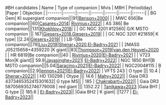 #BH candidates
| Name | Type of companion | Mvis | MBH | Period(day)  |Paper   |   Objection |
|-------|:-----:|:-----:|:-----:|:-----:|:-----:|:-----:|
| BG Gem| KI supergiant companion|||91|[Benson+2000](https://ui.adsabs.harvard.edu/abs/2000AJ....119..890B/abstract)| | 
| MWC 656|Be companion|||60|[Casares+2014](https://ui.adsabs.harvard.edu/abs/2014Natur.505..378C/abstract)| [Rivinius+2022](https://ui.adsabs.harvard.edu/abs/2022arXiv220812315R/abstract)|
| AS 386| Be companion|||131|[Khokhlov+2018](https://ui.adsabs.harvard.edu/abs/2018ApJ...856..158K/abstract)| |
| GC NGC 3201  \#12560| G/K MSTO companion ||| 167|[Giesers+2018](https://ui.adsabs.harvard.edu/abs/2018MNRAS.475L..15G/abstract),[Giesers+2019](https://ui.adsabs.harvard.edu/abs/2019A%26A...632A...3G/abstract)| |
| GC NGC 3201 \#21859| K type| ||2.24|[Giesers+2019](https://ui.adsabs.harvard.edu/abs/2019A%26A...632A...3G/abstract)| |
| LB-1|Be companion|||79|[Liu+2019](https://ui.adsabs.harvard.edu/abs/2019Natur.575..618L/abstract)|[Shenar+2020](https://ui.adsabs.harvard.edu/abs/2020A%26A...639L...6S/abstract),[El-Badry+2021](https://ui.adsabs.harvard.edu/abs/2021MNRAS.502.3436E/abstract) |
| 2MASS J05215658+4359220 |K giant|||83|[Thompson+2019](https://ui.adsabs.harvard.edu/abs/2019Sci...366..637T/abstract)|[van den Heuvel+2020](https://ui.adsabs.harvard.edu/abs/2020Sci...368.3282V/abstract) |
| HR 6819|Be companion|||40 | [Rivinius+2020](https://ui.adsabs.harvard.edu/abs/2020A%26A...637L...3R/abstract)|[El-Badry+2021](https://ui.adsabs.harvard.edu/abs/2021MNRAS.502.3436E/abstract) |
| V723 Mon|K giant||| 59.9|[Jayasinghe+2021](https://ui.adsabs.harvard.edu/abs/2021MNRAS.504.2577J/abstract)| [El-Badry+2022](https://ui.adsabs.harvard.edu/abs/2022MNRAS.512.5620E/abstract)|
| NGC 1850 BH1|B MSTO companion|||5.04|[Saracino+2021](https://ui.adsabs.harvard.edu/abs/2022MNRAS.511.2914S/abstract)|[El-Badry+2022](https://ui.adsabs.harvard.edu/abs/2022MNRAS.511L..24E/abstract)|
| NGC2004\#115 | B companion|||2.9|[lennon+2021](https://ui.adsabs.harvard.edu/abs/2022A%26A...665A.180L/abstract)|[El-Badry+2022](https://ui.adsabs.harvard.edu/abs/2022MNRAS.511.3089E/abstract)|
| VFTS 243 | O type ||| 10.4 | [Shenar+2022](https://ui.adsabs.harvard.edu/abs/2022NatAs...6.1085S/abstract)||
 | HD 130298 | Otype ||| 14.6 | [Mahy+2022](https://ui.adsabs.harvard.edu/abs/2022A%26A...664A.159M/abstract)||
 | Gaia DR3 4373465352415301632| G type MS|| | 185 |  [Chakrabarti+2022](https://ui.adsabs.harvard.edu/abs/2022arXiv221005003C/abstract)||
| Gaia DR3 5870569352746779008 | red giant ||| 1352.22 | [Tanikawa+2023](https://ui.adsabs.harvard.edu/abs/2023ApJ...946...79T/abstract)
 |Gaia BH1 | G type ||| 185.6 | [El-Badry+2023](https://ui.adsabs.harvard.edu/abs/2023MNRAS.518.1057E/abstract)||
 |Gaia BH2 | K giant| ||1277 | [El-Badry+2023](https://ui.adsabs.harvard.edu/abs/2023MNRAS.521.4323E/abstract)||

